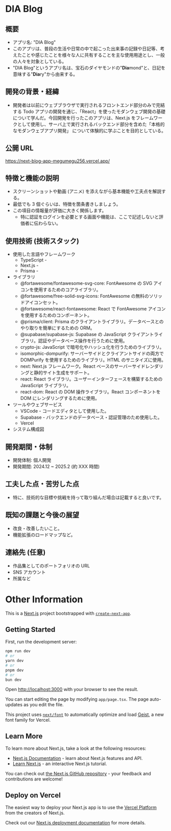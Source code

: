 # DIA Blog

## 概要

- アプリ名: "DIA Blog"
- このアプリは、普段の生活や日常の中で起こった出来事の記録や日記等、考えたことや感じたことを様々な人に共有することを主な使用用途とし、一般の人々を対象としている。
- "DIA Blog"というアプリ名は、宝石のダイヤモンドの"**Dia**mond"と、日記を意味する"**Dia**ry"から由来する。

## 開発の背景・経緯

- 開発者は以前にウェブブラウザで実行されるフロントエンド部分のみで完結する Todo アプリの開発を通じ、「React」を使ったモダンウェブ開発の基礎について学んだ。今回開発を行ったこのアプリは、Next.js をフレームワークとして使用し、サーバ上で実行されるバックエンド部分を含めた「本格的なモダンウェブアプリ開発」 について体験的に学ぶことを目的としている。

## 公開 URL

https://next-blog-app-megumegu256.vercel.app/

## 特徴と機能の説明

- スクリーンショットや動画 (アニメ) を添えながら基本機能や工夫点を解説する。
- 最低でも 3 個ぐらいは、特徴を箇条書きしましょう。
- この項目の情報量が評価に大きく関係します。
  - 特に認証をログインを必要とする画面や機能は、ここで記述しないと評価者に伝わらない。

## 使用技術 (技術スタック)

- 使用した言語やフレームワーク
  - TypeScript -
  - Next.js -
  - Prisma -
- ライブラリ
  - @fortawesome/fontawesome-svg-core: FontAwesome の SVG アイコンを使用するためのコアライブラリ。
  - @fortawesome/free-solid-svg-icons: FontAwesome の無料のソリッドアイコンセット。
  - @fortawesome/react-fontawesome: React で FontAwesome アイコンを使用するためのコンポーネント。
  - @prisma/client: Prisma のクライアントライブラリ。データベースとのやり取りを簡単にするための ORM。
  - @supabase/supabase-js: Supabase の JavaScript クライアントライブラリ。認証やデータベース操作を行うために使用。
  - crypto-js: JavaScript で暗号化やハッシュ化を行うためのライブラリ。
  - isomorphic-dompurify: サーバーサイドとクライアントサイドの両方で DOMPurify を使用するためのライブラリ。HTML のサニタイズに使用。
  - next: Next.js フレームワーク。React ベースのサーバーサイドレンダリングと静的サイト生成をサポート。
  - react: React ライブラリ。ユーザーインターフェースを構築するための JavaScript ライブラリ。
  - react-dom: React の DOM 操作ライブラリ。React コンポーネントを DOM にレンダリングするために使用。
- ツールやウェブサービス
  - VSCode - コードエディタとして使用した。
  - Supabase - バックエンドのデータベース・認証管理のため使用した。
  - Vercel
- システム構成図

## 開発期間・体制

- 開発体制: 個人開発
- 開発期間: 2024.12 ~ 2025.2 (約 XXX 時間)

## 工夫した点・苦労した点

- 特に、技術的な目標や挑戦を持って取り組んだ場合は記載すると良いです。

## 既知の課題と今後の展望

- 改良・改善したいこと。
- 機能拡張のロードマップなど。

## 連絡先 (任意)

- 作品集としてのポートフォリオの URL
- SNS アカウント
- 所属など

# Other Information

This is a [Next.js](https://nextjs.org) project bootstrapped with [`create-next-app`](https://nextjs.org/docs/app/api-reference/cli/create-next-app).

## Getting Started

First, run the development server:

```bash
npm run dev
# or
yarn dev
# or
pnpm dev
# or
bun dev
```

Open [http://localhost:3000](http://localhost:3000) with your browser to see the result.

You can start editing the page by modifying `app/page.tsx`. The page auto-updates as you edit the file.

This project uses [`next/font`](https://nextjs.org/docs/app/building-your-application/optimizing/fonts) to automatically optimize and load [Geist](https://vercel.com/font), a new font family for Vercel.

## Learn More

To learn more about Next.js, take a look at the following resources:

- [Next.js Documentation](https://nextjs.org/docs) - learn about Next.js features and API.
- [Learn Next.js](https://nextjs.org/learn) - an interactive Next.js tutorial.

You can check out [the Next.js GitHub repository](https://github.com/vercel/next.js) - your feedback and contributions are welcome!

## Deploy on Vercel

The easiest way to deploy your Next.js app is to use the [Vercel Platform](https://vercel.com/new?utm_medium=default-template&filter=next.js&utm_source=create-next-app&utm_campaign=create-next-app-readme) from the creators of Next.js.

Check out our [Next.js deployment documentation](https://nextjs.org/docs/app/building-your-application/deploying) for more details.
